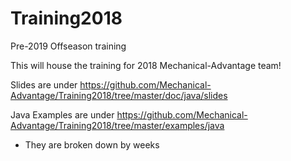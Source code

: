 # Training2018
Pre-2019 Offseason training

This will house the training for 2018 Mechanical-Advantage team!

Slides are under https://github.com/Mechanical-Advantage/Training2018/tree/master/doc/java/slides

Java Examples are under https://github.com/Mechanical-Advantage/Training2018/tree/master/examples/java
  - They are broken down by weeks
